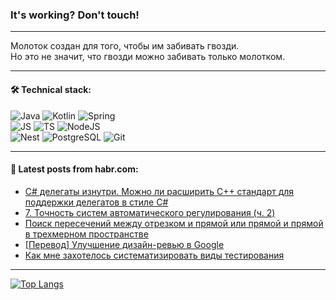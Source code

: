 ### It's working? Don't touch!

---
Молоток создан для того, чтобы им забивать гвозди. <br>
Но это не значит, что гвозди можно забивать только молотком.

---

#### 🛠️ Technical stack:

![Java](https://img.shields.io/badge/Java-informational?logo=Oracle&style=flat&logoColor=white&color=FF4500)
![Kotlin](https://img.shields.io/badge/Kotlin-informational?logo=Kotlin&style=flat&logoColor=white&color=774D97)
![Spring](https://img.shields.io/badge/SpringBoot-informational?logo=SpringBoot&style=flat&logoColor=white&color=6DB33F) <br>
![JS](https://img.shields.io/badge/JS-informational?logo=javaScript&style=flat&logoColor=black&color=F7Df1E)
![TS](https://img.shields.io/badge/TypeScript-informational?logo=typeScript&style=flat&logoColor=black&color=0667A8)
![NodeJS](https://img.shields.io/badge/NodeJS-informational?logo=node.js&style=flat&logoColor=white&color=70A760) <br>
![Nest](https://img.shields.io/badge/NestJS-informational?logo=NestJS&style=flat&logoColor=white&color=E0234E)
![PostgreSQL](https://img.shields.io/badge/PostgreSQL-informational?logo=PostgreSQL&style=flat&logoColor=white&color=DAA520)
![Git](https://img.shields.io/badge/Git-informational?logo=git&style=flat&logoColor=white&color=778899)

___

#### 💬 Latest posts from habr.com:

<!-- BLOG-POST-LIST:START -->
- [C# делегаты изнутри. Можно ли расширить С++ стандарт для поддержки делегатов в стиле C#](https://habr.com/ru/articles/770116/?utm_source=habrahabr&utm_medium=rss&utm_campaign=770116)
- [7. Точность систем автоматического регулирования &lpar;ч. 2&rpar;](https://habr.com/ru/articles/744212/?utm_source=habrahabr&utm_medium=rss&utm_campaign=744212)
- [Поиск пересечений между отрезком и прямой или прямой и прямой в трехмерном пространстве](https://habr.com/ru/articles/770610/?utm_source=habrahabr&utm_medium=rss&utm_campaign=770610)
- [[Перевод] Улучшение дизайн-ревью в Google](https://habr.com/ru/articles/770544/?utm_source=habrahabr&utm_medium=rss&utm_campaign=770544)
- [Как мне захотелось систематизировать виды тестирования](https://habr.com/ru/articles/770600/?utm_source=habrahabr&utm_medium=rss&utm_campaign=770600)
<!-- BLOG-POST-LIST:END -->

---
[![Top Langs](https://github-readme-stats-git-master-advtsetting-gmailcom.vercel.app/api/top-langs/?username=zloylis&langs_count=10&hide_title=false&title_color=e6edf3&size_weight=0.5&count_weight=0.5&layout=compact&hide_border=true&theme=dracula)](https://github.com/zloylis)

<!-- ![GitHub stats](https://github-readme-stats-git-master-advtsetting-gmailcom.vercel.app/api?username=zloylis&show_icons=true&hide_border=true&theme=dracula&hide_title=true&include_all_commits=true&count_private=true&hide=contribs&hide_rank=true) -->
